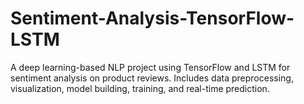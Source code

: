 # Sentiment-Analysis-TensorFlow-LSTM
A deep learning-based NLP project using TensorFlow and LSTM for sentiment analysis on product reviews. Includes data preprocessing, visualization, model building, training, and real-time prediction.
